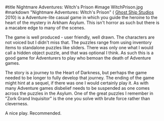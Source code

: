 #title Nightmare Adventures: Witch's Prison
#image	WitchPrison.jpg
#markdown
"Nightmare Adventures: Witch's Prison" (
[Ghost Ship Studios](http://www.ghostshipstudios.com/)
2010) is a Adventure-lite casual game in which you guide the heroine to the heart of the mystery in Arkham Asylum. This isn't horror as such but there is a macabre edge to many of the scenes.

The game is well produced - user friendly, well drawn. The characters are not voiced but I didn't miss that. The puzzles range from using inventory items to standalone puzzles like sliders. There was only one what I would call a hidden object puzzle, and that was optional I think. As such this is a good game for Adventurers to play who bemoan the death of Adventure games.

The story is a journey to the Heart of Darkness, but perhaps the game needed to be longer to fully develop that journey. The ending of the game might hint at a sequel, if there was one I would certainly play it. As with many Adventure games disbelief needs to be suspended as one comes across the puzzles in the Asylum. One of the great puzzles I remember in "Zork Grand Inquisitor" is the one you solve with brute force rather than cleverness.

A nice play. Recommended.
